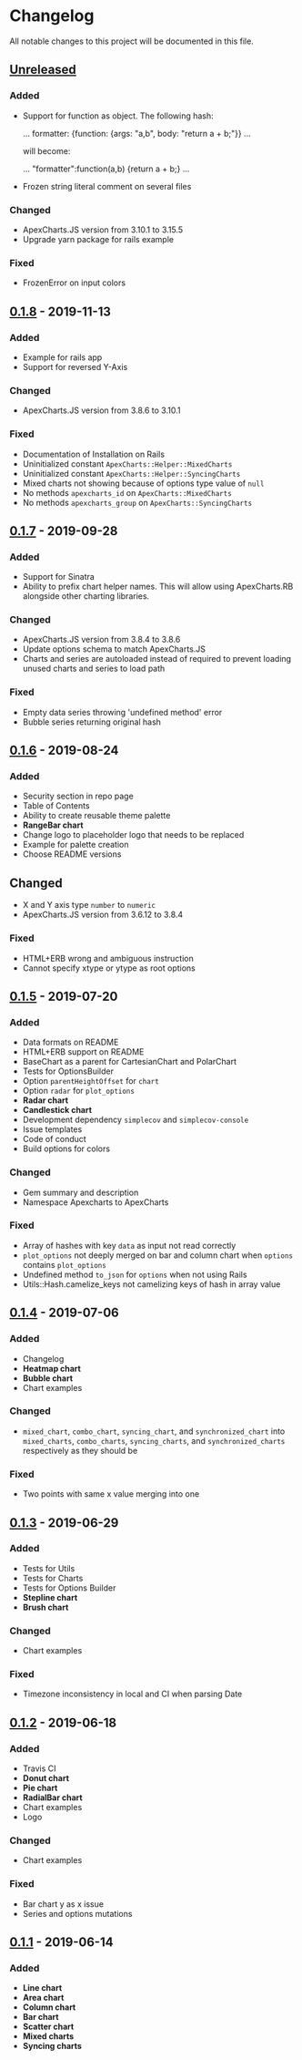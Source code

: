 # Changelog
All notable changes to this project will be documented in this file.


## [Unreleased]
### Added
- Support for function as object.
  The following hash:

    ...
    formatter: {function: {args: "a,b", body: "return a + b;"}}
    ...

  will become:

    ...
    "formatter":function(a,b) {return a + b;}
    ...

- Frozen string literal comment on several files

### Changed
- ApexCharts.JS version from 3.10.1 to 3.15.5
- Upgrade yarn package for rails example

### Fixed
- FrozenError on input colors


## [0.1.8] - 2019-11-13
### Added
- Example for rails app
- Support for reversed Y-Axis

### Changed
- ApexCharts.JS version from 3.8.6 to 3.10.1

### Fixed
- Documentation of Installation on Rails
- Uninitialized constant `ApexCharts::Helper::MixedCharts`
- Uninitialized constant `ApexCharts::Helper::SyncingCharts`
- Mixed charts not showing because of options type value of `null`
- No methods `apexcharts_id` on `ApexCharts::MixedCharts`
- No methods `apexcharts_group` on `ApexCharts::SyncingCharts`


## [0.1.7] - 2019-09-28
### Added
- Support for Sinatra
- Ability to prefix chart helper names. This will allow using ApexCharts.RB
  alongside other charting libraries.

### Changed
- ApexCharts.JS version from 3.8.4 to 3.8.6
- Update options schema to match ApexCharts.JS
- Charts and series are autoloaded instead of required to prevent loading
  unused charts and series to load path

### Fixed
- Empty data series throwing 'undefined method' error
- Bubble series returning original hash


## [0.1.6] - 2019-08-24
### Added
- Security section in repo page
- Table of Contents
- Ability to create reusable theme palette
- **RangeBar chart**
- Change logo to placeholder logo that needs to be replaced
- Example for palette creation
- Choose README versions

## Changed
- X and Y axis type `number` to `numeric`
- ApexCharts.JS version from 3.6.12 to 3.8.4

### Fixed
- HTML+ERB wrong and ambiguous instruction
- Cannot specify xtype or ytype as root options


## [0.1.5] - 2019-07-20
### Added
- Data formats on README
- HTML+ERB support on README
- BaseChart as a parent for CartesianChart and PolarChart
- Tests for OptionsBuilder
- Option `parentHeightOffset` for `chart`
- Option `radar` for `plot_options`
- **Radar chart**
- **Candlestick chart**
- Development dependency `simplecov` and `simplecov-console`
- Issue templates
- Code of conduct
- Build options for colors

### Changed
- Gem summary and description
- Namespace Apexcharts to ApexCharts

### Fixed
- Array of hashes with key `data` as input not read correctly
- `plot_options` not deeply merged on bar and column chart when
  `options` contains `plot_options`
- Undefined method `to_json` for `options` when not using Rails
- Utils::Hash.camelize_keys not camelizing keys of hash in array
  value


## [0.1.4] - 2019-07-06
### Added
- Changelog
- **Heatmap chart**
- **Bubble chart**
- Chart examples

### Changed
- `mixed_chart`, `combo_chart`, `syncing_chart`, and
  `synchronized_chart` into `mixed_charts`, `combo_charts`,
  `syncing_charts`, and `synchronized_charts` respectively
  as they should be

### Fixed
- Two points with same x value merging into one


## [0.1.3] - 2019-06-29
### Added
- Tests for Utils
- Tests for Charts
- Tests for Options Builder
- **Stepline chart**
- **Brush chart**

### Changed
- Chart examples

### Fixed
- Timezone inconsistency in local and CI when parsing Date


## [0.1.2] - 2019-06-18
### Added
- Travis CI
- **Donut chart**
- **Pie chart**
- **RadialBar chart**
- Chart examples
- Logo

### Changed
- Chart examples

### Fixed
- Bar chart y as x issue
- Series and options mutations


## [0.1.1] - 2019-06-14
### Added
- **Line chart**
- **Area chart**
- **Column chart**
- **Bar chart**
- **Scatter chart**
- **Mixed charts**
- **Syncing charts**

[Unreleased]: https://github.com/styd/apexcharts.rb/compare/v0.1.8...HEAD
[0.1.8]: https://github.com/styd/apexcharts.rb/compare/v0.1.7...v0.1.8
[0.1.7]: https://github.com/styd/apexcharts.rb/compare/v0.1.6...v0.1.7
[0.1.6]: https://github.com/styd/apexcharts.rb/compare/v0.1.5...v0.1.6
[0.1.5]: https://github.com/styd/apexcharts.rb/compare/v0.1.4...v0.1.5
[0.1.4]: https://github.com/styd/apexcharts.rb/compare/v0.1.3...v0.1.4
[0.1.3]: https://github.com/styd/apexcharts.rb/compare/v0.1.2...v0.1.3
[0.1.2]: https://github.com/styd/apexcharts.rb/compare/v0.1.1...v0.1.2
[0.1.1]: https://github.com/styd/apexcharts.rb/releases/tag/v0.1.1
